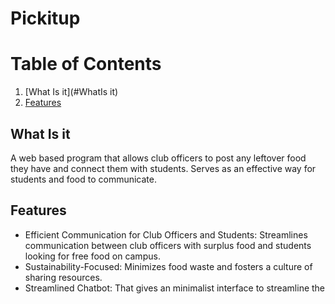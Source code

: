 # Pickitup
# Table of Contents
1. [What Is it](#WhatIs it)
2. [Features](#example2)

## What Is it
A web based program that allows club officers to post any leftover food they have and connect them with students. Serves as an effective way for students and food to communicate. 
## Features
- Efficient Communication for Club Officers and Students: Streamlines communication between club officers with surplus food and students looking for free food on campus.
- Sustainability-Focused: Minimizes food waste and fosters a culture of sharing resources.
- Streamlined Chatbot: That gives an minimalist interface to streamline the 
